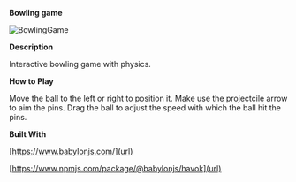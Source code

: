 **Bowling game**

![BowlingGame](https://github.com/Dhinesh-M-7/Initial_Setup/assets/89065192/2da568cd-232a-405e-8d65-63258d0f0d94)

**Description**

Interactive bowling game with physics.

**How to Play**

Move the ball to the left or right to position it.
Make use the projectcile arrow to aim the pins.
Drag the ball to adjust the speed with which the ball hit the pins.

**Built With**

[https://www.babylonjs.com/](url)  

[https://www.npmjs.com/package/@babylonjs/havok](url)



